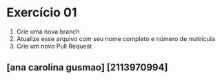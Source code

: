 # Exercício 01

1. Crie uma nova branch
2. Atualize esse arquivo com seu nome completo e número de matrícula
2. Crie um novo Pull Request

## [ana carolina gusmao] [2113970994]
